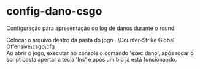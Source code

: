 # config-dano-csgo
Configuração para apresentação do log de danos durante o round

Colocar o arquivo dentro da pasta do jogo ..\Counter-Strike Global Offensive\csgo\cfg\
Ao abrir o jogo, executar no console o comando 'exec dano', após rodar o script basta apertar a tecla 'Ins' e após um bip já está funcionando.
